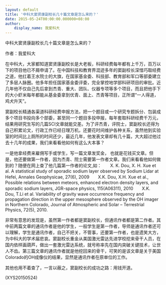 ```yaml
---
layout: default
title: '中科大窦贤康副校长几十篇文章是怎么来的？'
date: 2015-05-24T00:00:00.000000+08:00
author:
    display_name: 我爱科大
---
```


中科大窦贤康副校长几十篇文章是怎么来的？

作者：我爱科大

在中科大，大家都知道窦贤康副校长是大老板，科研经费每年都有上千万，百万以下的项目他已不屑申请了。在中国科技和教育界混迹多年的窦副校长深愔巧取经费之道，他扛着王水院士的大旗，在国家基金委、科技部、教育部和军口等部委建立了多层人脉圈。他多年担任国家基金委评委，完全掌控地学部科研项目的审批。近几年他不仅自己先后拿到杰青、重大、团队、仪器专项等多个项目，而且把他手下的大小虾米每年都能从基金委拿到优青、面上、杰青等项目，正所谓“一人得道，鸡犬升天”。

窦副校长精通各渠道科研经费申报方法，把一个题目或一个研究专题拆分、包装成多个项目书投向多个部委，甚至同一个题目多投申报，每年套取科研经费千万元，结果用研究生写的几篇SCI文章就能交差。为了评杰青，评院士，窦副校长还得为自己积累论文，行政工作已经日理万机，还要花时间维护各种关系，虽然他到实验室的时间比上厕所的时间还少，最近几年，他发表文章却有几十篇，大大超过他过去十几年的成果，我们来看看他如何有这么大本事？

一是他拿经费来雇佣写手或学生，写一篇文章发奖金， 也就是花钱买文章。但是，他还要做第一作者，因为杰青、院士需要第一作者文章。我们来看看他如何做到的？随便在网上查了他几篇第一作者的论文,如：　　X. K. Dou, X. H. Xue et al. A statistical study of sporadic sodium layer observed by Sodium Lidar at Hefei, Annales Geophysicae, 27(6), 2009　　X.K. Dou, X.H. Xue et al., Possible relations between meteors, enhanced electron density layers, and sporadic sodium layers, JGR-space physics, 115(A06311), 2010　　X.K. Dou, T.Li et al. Variability of gravity wave occurrence frequency and propagation direction in the upper mesosphere observed by the OH imager in Northern Colorado, Journal of Atmospheric and Solar – Terrestrial Physics, 72(5), 2010.

非常有意思的发现是，虽然第一作者都是窦副校长，但通讯作者都是第二作者。其中前两篇文章的通讯作者是他的学生，一般学生是第一作者，导师是通讯作者还可以理解，学生是通讯作者，自己不把关，不管事，还要第一作者，也是遗笑大方，为中科大的学术届悲哀。窦副校长重金从美国激光雷达先进学校挖来骨干人员，在国内依样画葫芦，做出一套激光雷达系统，就号称率先在国内突破关键技术，让世人不齿。第三篇文章的通讯作者就是他挖回来的骨干，可笑的是该文章是关于美国Colorado的OH成像仪的结果，显然是通讯作者在原单位的工作。

其他也用不着查了，一言以蔽之，窦副校长的成功之路：用钱开道。

(XYS20150524)

